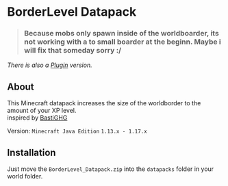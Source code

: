 # BorderLevel Datapack
> ### Because mobs only spawn inside of the worldboarder, its not working with a to small boarder at the beginn. Maybe i will fix that someday sorry :/

*There is also a [Plugin](https://github.com/FuntyGithub/BorderLevel_Plugin) version.*

## About
This Minecraft datapack increases the size of the worldborder to the amount of your XP level.  
inspired by [BastiGHG](https://www.youtube.com/watch?v=Mu67I1qxYL8)  

Version: ``Minecraft Java Edition`` ``1.13.x - 1.17.x``
## Installation
Just move the ``BorderLevel_Datapack.zip`` into the ``datapacks`` folder in your world folder.
